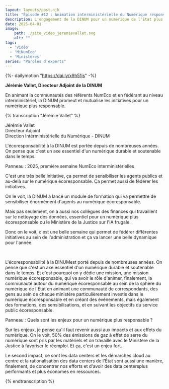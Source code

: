 ```yaml
---
layout: layouts/post.njk
title: "Épisode #12 : Animation interministérielle du Numérique responsable"
description: L'engagement de la DINUM pour un numérique de l'Etat plus responsable.
date: 2025-04-01
image:
    path: ./site_video_jeremievallet.svg
    alt: ""
tags:
  - 'Vidéo'
  - 'MiNumEco'
  - 'Ministères'
series: "Paroles d'experts"
---
```

<!-- intégraton vidéo dailymotion de la chaine de la DINUM -->
{%- dailymotion "https://dai.ly/x9h51js" -%}

<!-- légende de la vidéo-->
**Jérémie Vallet, Directeur Adjoint de la DINUM**

<!-- description-->
En animant la communautés des référents NumEco et en fédérant au niveau interministériel, la DINUM promeut et mutualise les initiatives pour un numérique plus responsable.

<!-- transcription-->

{% transcription "Jérémie Vallet" %}
<p>
  Jérémie Vallet<br>
  Directeur Adjoint<br>
  Direction Intérministérielle du Numérique - DINUM
</p>

<p>L'écoresponsabilité à la DINUM est portée depuis de nombreuses années. On pense que c'est un axe
essentiel d'un numérique durable et soutenable dans le temps.</p>

<p>Panneau : 2025, première semaine NumEco interministérielles</p>

<p>C'est une très belle initiative, ça permet de sensibiliser les agents publics et au-delà sur le numérique écoresponsable. Ça permet aussi de fédérer les initiatives.</p>

<p>On le voit, la DINUM a lancé un module de formation qui va permettre de sensibiliser énormément d'agents au numérique écoresponsable.</p>

<p>Mais pas seulement, on a aussi nos collègues des finances qui travaillent sur le nettoyage des données, essentiel pour un numérique plus écoresponsable ou le Ministère de la Justice sur l'IA frugale.</p>
<p>Donc on le voit, c'est une belle semaine qui permet de fédérer différentes initiatives au sein de l'administration et ça va lancer une belle dynamique pour l'année.</p>

<br>

<p>L'écoresponsabilité à la DINUMest porté depuis de nombreuses années. On pense que c'est un axe
essentiel d'un numérique durable et soutenable dans le temps. Et c'est pourquoi on y dédie
une mission, une mission numérique écoresponsable, qui va avoir le rôle d'animer, finalement, la communauté autour du numérique écoresponsable au sein de la sphère du numérique de l'État en animant une communauté  de correspondants, des gens au sein de chaque ministère particulièrement investis dans le numérique écoresponsable et en créant des événements, mais également des formations, des sensibilisations, et en suivant les objectifs du service public écoresponsable.</p>

<p>Panneau : Quels sont les enjeux pour un numérique plus responsable ?</p>
<p>Sur les enjeux, je pense qu'il faut revenir aussi aux impacts et aux effets du numérique. On le voit, 50% des émissions de gaz à effet de serre du numérique sont pris par les matériels et on travaille avec le Ministère de la Justice à favoriser le réemploi. Et ça, c'est un enjeu fort.</p>

<p>Le second impact, ce sont les data centers et les démarches cloud au centre et la rationalisation des data centers de l'État sont aussi une manière, finalement, de concentrer nos efforts et d'avoir des data centersplus performants et plus économes en ressources.</p>

{% endtranscription %}
